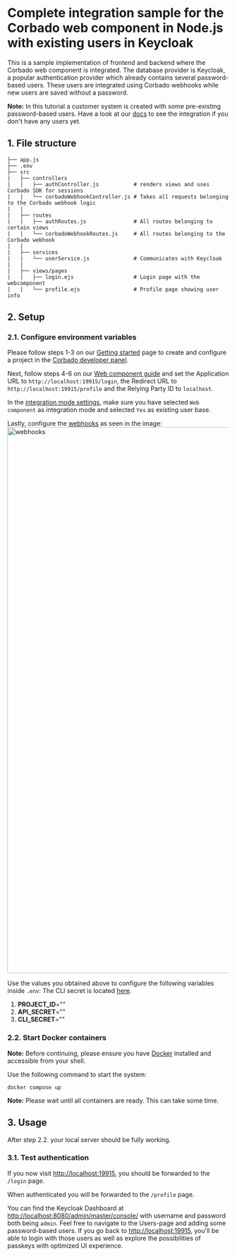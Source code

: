 # Complete integration sample for the Corbado web component in Node.js with existing users in Keycloak

This is a sample implementation of frontend and backend where the Corbado web component is integrated. The database provider is Keycloak, a popular authentication provider which already contains several password-based users. These
users are integrated using Corbado webhooks while new users are saved without a password.

**Note:** In this tutorial a customer system is created with some pre-existing password-based users. Have a look at our [docs](https://docs.corbado.com/integrations/web-component/no-existing-user-base) to see the integration if you don't have any users yet.

## 1. File structure

```
├── app.js
├── .env
├── src
|   ├── controllers
|   |   ├── authController.js           # renders views and uses Corbado SDK for sessions
|   |   └── corbadoWebhookController.js # Takes all requests belonging to the Corbado webhook logic
|   |
|   ├── routes
|   |   ├── authRoutes.js               # All routes belonging to certain views
|   |   └── corbadoWebhookRoutes.js     # All routes belonging to the Corbado webhook
|   |
|   ├── services
|   |   └── userService.js              # Communicates with Keycloak
|   |
|   ├── views/pages
|   |   ├── login.ejs                   # Login page with the webcomponent
|   |   └── profile.ejs                 # Profile page showing user info
```

## 2. Setup

### 2.1. Configure environment variables

Please follow steps 1-3 on our [Getting started](https://docs.corbado.com/overview/getting-started) page to create and configure a project in the [Corbado developer panel](https://app.corbado.com).

Next, follow steps 4-6 on our [Web component guide](https://docs.corbado.com/integrations/web-component#4.-define-application-url) and set the Application URL to `http://localhost:19915/login`, the Redirect URL to `http://localhost:19915/profile` and the Relying Party ID to `localhost`.

In the [integration mode settings](https://app.corbado.com/app/settings/integration-mode), make sure you have selected `Web component` as integration mode and selected `Yes` as existing user base.

Lastly, configure the [webhooks](https://app.corbado.com/app/settings/webhooks) as seen in the image:
<img width="1238" alt="webhooks" src="https://github.com/corbado/example-webcomponent-keycloak/assets/23581140/1acb5ebf-6c05-4f15-9af1-7fadbf29fda8">


Use the values you obtained above to configure the following variables inside `.env`:
The CLI secret is located [here](https://app.corbado.com/app/settings/credentials/cli-secret).

1. **PROJECT_ID**=""
2. **API_SECRET**=""
3. **CLI_SECRET**=""

### 2.2. Start Docker containers

**Note:** Before continuing, please ensure you have [Docker](https://www.docker.com/products/docker-desktop/) installed and accessible from your shell.

Use the following command to start the system:

```
docker compose up
```

**Note:** Please wait until all containers are ready. This can take some time.

## 3. Usage

After step 2.2. your local server should be fully working.

### 3.1. Test authentication

If you now visit [http://localhost:19915](http://localhost:19915), you should be forwarded to the `/login` page.

When authenticated you will be forwarded to the `/profile` page.

You can find the Keycloak Dashboard at [http://localhost:8080/admin/master/console/](http://localhost:8080/admin/master/console/) with username and password both being `admin`. Feel free to navigate to the Users-page and adding some password-based users. If you go back to [http://localhost:19915](http://localhost:19915), you'll be able to login with those users as well as explore the possibilities of passkeys with optimized UI experience.
